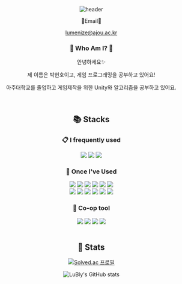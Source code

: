 <div align="center">

![header](https://capsule-render.vercel.app/api?type=waving&color=0c343d&text=Hyunho&fontColor=ffffff)

:email:Email:email:

lumenize@ajou.ac.kr

### :tada: Who Am I? :tada:
  
안녕하세요:sparkles:

제 이름은 박현호이고, 게임 프로그래밍을 공부하고 있어요!

아주대학교를 졸업하고 게임제작을 위한 Unity와 알고리즘을 공부하고 있어요.
  
<br/>

## 📚 Stacks
  
### :clipboard: I frequently used

<img src="https://img.shields.io/badge/-C++-00599C?logo=C%2B%2B&logoColor=white">

<img src="https://img.shields.io/badge/-C%23-239120?logo=Csharp&logoColor=white">

<img src="https://img.shields.io/badge/Unity-FFFFFF?logo=Unity&logoColor=black">

### :beginner: Once I've Used

<img src="https://img.shields.io/badge/C-A8B9CC?logo=C&logoColor=white">

<img src="https://img.shields.io/badge/Java-007396?logo=Java&logoColor=white">

<img src="https://img.shields.io/badge/JavaScript-F7DF1E?&logo=javascript&logoColor=black">

<img src="https://img.shields.io/badge/TypeScript-3178C6?&logo=TypeScript&logoColor=white">

<img src="https://img.shields.io/badge/Node.js-339933?&logo=Node.js&logoColor=white">

<img src="https://img.shields.io/badge/Socket.io-010101?&logo=Socket.io&logoColor=white">

<br/>

<img src="https://img.shields.io/badge/Spring-6DB33F?&logo=Spring&logoColor=white">

<img src="https://img.shields.io/badge/Spring Boot-6DB33F?&logo=Spring Boot&logoColor=white">

<img src="https://img.shields.io/badge/MySQL-4479A1?&logo=MySQL&logoColor=white">

<img src="https://img.shields.io/badge/Prisma-2D3748?&logo=Prisma&logoColor=white">

<img src="https://img.shields.io/badge/Jupyter-F37626?logo=Jupyter&logoColor=black">

<img src="https://img.shields.io/badge/Google Colab-F9AB00?logo=Google Colab&logoColor=white">

### :speech_balloon: Co-op tool

<img src="https://img.shields.io/badge/GitHub-181717?logo=GitHub&logoColor=white">

<img src="https://img.shields.io/badge/Slack-4A154B?logo=Slack&logoColor=white">

<img src="https://img.shields.io/badge/Discord-5865F2?logo=Discord&logoColor=white">

<img src="https://img.shields.io/badge/Notion-000000?logo=Notion&logoColor=white">

<br/>
<br/>

## :rainbow: Stats

[![Solved.ac
프로필](http://mazassumnida.wtf/api/v2/generate_badge?boj=lumenize)](https://solved.ac/lumenize) 
  
![LuBly's GitHub stats](https://github-readme-stats.vercel.app/api?username=LuBly&show_icon=true&theme=gotham)
  
  
  

